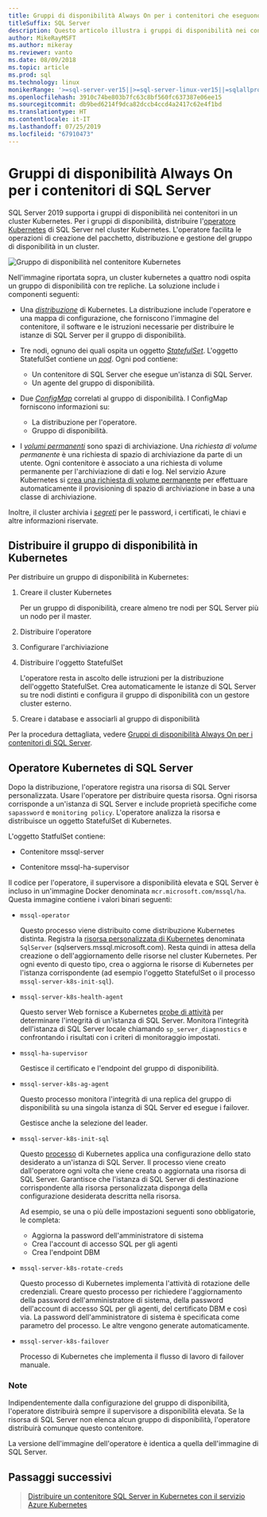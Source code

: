 ```yaml
---
title: Gruppi di disponibilità Always On per i contenitori che eseguono Linux
titleSuffix: SQL Server
description: Questo articolo illustra i gruppi di disponibilità nei contenitori di SQL Server
author: MikeRayMSFT
ms.author: mikeray
ms.reviewer: vanto
ms.date: 08/09/2018
ms.topic: article
ms.prod: sql
ms.technology: linux
monikerRange: '>=sql-server-ver15||>=sql-server-linux-ver15||=sqlallproducts-allversions'
ms.openlocfilehash: 3910c74be803b7fc63c8bf560fc637387e06ee15
ms.sourcegitcommit: db9bed6214f9dca82dccb4ccd4a2417c62e4f1bd
ms.translationtype: HT
ms.contentlocale: it-IT
ms.lasthandoff: 07/25/2019
ms.locfileid: "67910473"
---
```

# <a name="always-on-availability-groups-for-sql-server-containers"></a>Gruppi di disponibilità Always On per i contenitori di SQL Server

SQL Server 2019 supporta i gruppi di disponibilità nei contenitori in un cluster Kubernetes. Per i gruppi di disponibilità, distribuire l'[operatore Kubernetes](https://coreos.com/blog/introducing-operators.html) di SQL Server nel cluster Kubernetes. L'operatore facilita le operazioni di creazione del pacchetto, distribuzione e gestione del gruppo di disponibilità in un cluster.

![Gruppo di disponibilità nel contenitore Kubernetes](media/tutorial-sql-server-ag-containers-kubernetes/KubernetesCluster.png)

Nell'immagine riportata sopra, un cluster kubernetes a quattro nodi ospita un gruppo di disponibilità con tre repliche. La soluzione include i componenti seguenti:

* Una [*distribuzione*](https://kubernetes.io/docs/concepts/workloads/controllers/deployment/) di Kubernetes. La distribuzione include l'operatore e una mappa di configurazione, che forniscono l'immagine del contenitore, il software e le istruzioni necessarie per distribuire le istanze di SQL Server per il gruppo di disponibilità.

* Tre nodi, ognuno dei quali ospita un oggetto [*StatefulSet*](https://kubernetes.io/docs/concepts/workloads/controllers/statefulset/). L'oggetto StatefulSet contiene un [*pod*](https://kubernetes.io/docs/concepts/workloads/pods/pod-overview/). Ogni pod contiene:
  * Un contenitore di SQL Server che esegue un'istanza di SQL Server.
  * Un agente del gruppo di disponibilità. 

* Due [*ConfigMap*](https://kubernetes.io/docs/tasks/configure-pod-container/configure-pod-configmap/) correlati al gruppo di disponibilità. I ConfigMap forniscono informazioni su:
  * La distribuzione per l'operatore.
  * Gruppo di disponibilità.

 * I [*volumi permanenti*](https://kubernetes.io/docs/concepts/storage/persistent-volumes/) sono spazi di archiviazione. Una *richiesta di volume permanente* è una richiesta di spazio di archiviazione da parte di un utente. Ogni contenitore è associato a una richiesta di volume permanente per l'archiviazione di dati e log. Nel servizio Azure Kubernetes si [crea una richiesta di volume permanente](https://docs.microsoft.com/azure/aks/azure-disks-dynamic-pv) per effettuare automaticamente il provisioning di spazio di archiviazione in base a una classe di archiviazione.


Inoltre, il cluster archivia i [*segreti*](https://kubernetes.io/docs/concepts/configuration/secret/) per le password, i certificati, le chiavi e altre informazioni riservate.

## <a name="deploy-the-availability-group-in-kubernetes"></a>Distribuire il gruppo di disponibilità in Kubernetes

Per distribuire un gruppo di disponibilità in Kubernetes:

1. Creare il cluster Kubernetes

   Per un gruppo di disponibilità, creare almeno tre nodi per SQL Server più un nodo per il master.

1. Distribuire l'operatore

1. Configurare l'archiviazione

1. Distribuire l'oggetto StatefulSet

   L'operatore resta in ascolto delle istruzioni per la distribuzione dell'oggetto StatefulSet. Crea automaticamente le istanze di SQL Server su tre nodi distinti e configura il gruppo di disponibilità con un gestore cluster esterno.

1. Creare i database e associarli al gruppo di disponibilità

Per la procedura dettagliata, vedere [Gruppi di disponibilità Always On per i contenitori di SQL Server](sql-server-ag-kubernetes.md).

## <a name="sql-server-kubernetes-operator"></a>Operatore Kubernetes di SQL Server

Dopo la distribuzione, l'operatore registra una risorsa di SQL Server personalizzata. Usare l'operatore per distribuire questa risorsa.  Ogni risorsa corrisponde a un'istanza di SQL Server e include proprietà specifiche come `sapassword` e `monitoring policy`. L'operatore analizza la risorsa e distribuisce un oggetto StatefulSet di Kubernetes.

L'oggetto StatfulSet contiene:

* Contenitore mssql-server

* Contenitore mssql-ha-supervisor

Il codice per l'operatore, il supervisore a disponibilità elevata e SQL Server è incluso in un'immagine Docker denominata `mcr.microsoft.com/mssql/ha`. Questa immagine contiene i valori binari seguenti:

* `mssql-operator`

    Questo processo viene distribuito come distribuzione Kubernetes distinta. Registra la [risorsa personalizzata di Kubernetes](https://kubernetes.io/docs/concepts/extend-kubernetes/api-extension/custom-resources/) denominata `SqlServer` (sqlservers.mssql.microsoft.com). Resta quindi in attesa della creazione o dell'aggiornamento delle risorse nel cluster Kubernetes. Per ogni evento di questo tipo, crea o aggiorna le risorse di Kubernetes per l'istanza corrispondente (ad esempio l'oggetto StatefulSet o il processo `mssql-server-k8s-init-sql`).

* `mssql-server-k8s-health-agent`

    Questo server Web fornisce a Kubernetes [probe di attività](https://kubernetes.io/docs/tasks/configure-pod-container/configure-liveness-readiness-probes/) per determinare l'integrità di un'istanza di SQL Server. Monitora l'integrità dell'istanza di SQL Server locale chiamando `sp_server_diagnostics` e confrontando i risultati con i criteri di monitoraggio impostati.

* `mssql-ha-supervisor`

   Gestisce il certificato e l'endpoint del gruppo di disponibilità. 

* `mssql-server-k8s-ag-agent`
  
    Questo processo monitora l'integrità di una replica del gruppo di disponibilità su una singola istanza di SQL Server ed esegue i failover.

    Gestisce anche la selezione del leader.

* `mssql-server-k8s-init-sql`
  
    Questo [processo](https://kubernetes.io/docs/concepts/workloads/controllers/jobs-run-to-completion/) di Kubernetes applica una configurazione dello stato desiderato a un'istanza di SQL Server. Il processo viene creato dall'operatore ogni volta che viene creata o aggiornata una risorsa di SQL Server. Garantisce che l'istanza di SQL Server di destinazione corrispondente alla risorsa personalizzata disponga della configurazione desiderata descritta nella risorsa.

    Ad esempio, se una o più delle impostazioni seguenti sono obbligatorie, le completa:
  * Aggiorna la password dell'amministratore di sistema
  * Crea l'account di accesso SQL per gli agenti
  * Crea l'endpoint DBM

* `mssql-server-k8s-rotate-creds`
  
    Questo processo di Kubernetes implementa l'attività di rotazione delle credenziali. Creare questo processo per richiedere l'aggiornamento della password dell'amministratore di sistema, della password dell'account di accesso SQL per gli agenti, del certificato DBM e così via. La password dell'amministratore di sistema è specificata come parametro del processo. Le altre vengono generate automaticamente.

* `mssql-server-k8s-failover`

   Processo di Kubernetes che implementa il flusso di lavoro di failover manuale.

### <a name="notes"></a>Note

Indipendentemente dalla configurazione del gruppo di disponibilità, l'operatore distribuirà sempre il supervisore a disponibilità elevata. Se la risorsa di SQL Server non elenca alcun gruppo di disponibilità, l'operatore distribuirà comunque questo contenitore.

La versione dell'immagine dell'operatore è identica a quella dell'immagine di SQL Server.

## <a name="next-steps"></a>Passaggi successivi

> [Distribuire un contenitore SQL Server in Kubernetes con il servizio Azure Kubernetes](tutorial-sql-server-containers-kubernetes.md)
